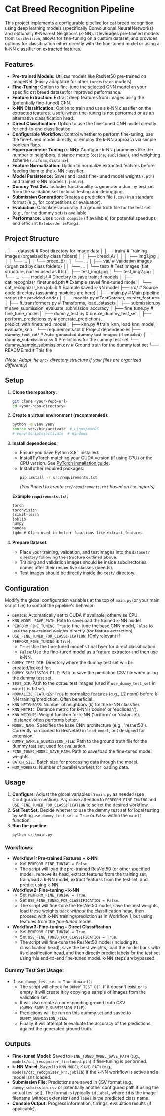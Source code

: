 # Cat Breed Recognition Pipeline

This project implements a configurable pipeline for cat breed recognition using deep learning models (specifically Convolutional Neural Networks) and optionally K-Nearest Neighbors (k-NN). It leverages pre-trained models from `torchvision`, allows for fine-tuning on a custom dataset, and provides options for classification either directly with the fine-tuned model or using a k-NN classifier on extracted features.

## Features

* **Pre-trained Models:** Utilizes models like ResNet50 pre-trained on ImageNet. (Easily adaptable for other `torchvision` models).
* **Fine-Tuning:** Option to fine-tune the selected CNN model on your specific cat breed dataset for improved performance.
* **Feature Extraction:** Extract deep features from images using the (potentially fine-tuned) CNN.
* **k-NN Classification:** Option to train and use a k-NN classifier on the extracted features. Useful when fine-tuning is not performed or as an alternative classification head.
* **Direct Classification:** Option to use the fine-tuned CNN model directly for end-to-end classification.
* **Configurable Workflow:** Control whether to perform fine-tuning, use the fine-tuned model directly, or employ the k-NN approach via simple boolean flags.
* **Hyperparameter Tuning (k-NN):** Configure k-NN parameters like the number of neighbors, distance metric (`cosine`, `euclidean`), and weighting scheme (`uniform`, `distance`).
* **Feature Normalization:** Option to normalize extracted features before feeding them to the k-NN classifier.
* **Model Persistence:** Saves and loads fine-tuned model weights (`.pth`) and trained k-NN models (`.joblib`).
* **Dummy Test Set:** Includes functionality to generate a dummy test set from the validation set for local testing and debugging.
* **Submission Generation:** Creates a prediction file (`.csv`) in a standard format (e.g., for competitions or evaluation).
* **Evaluation:** Calculates accuracy if a ground truth file for the test set (e.g., for the dummy set) is available.
* **Performance:** Uses `torch.compile` (if available) for potential speedups and efficient `DataLoader` settings.

## Project Structure

.
├── dataset/                # Root directory for image data
│   ├── train/              # Training images (organized by class folders)
│   │   ├── breed_A/
│   │   │   ├── img1.jpg
│   │   │   └── ...
│   │   └── breed_B/
│   │       └── ...
│   ├── val/                # Validation images (organized by class folders)
│   │   └── ...
│   └── test/               # Test images (flat structure, names used as IDs)
│       ├── test_img1.jpg
│       └── test_img2.jpg
│           └── ...
├── models/                 # Directory to save trained models
│   ├── cat_recognizer_finetuned.pth # Example saved fine-tuned model
│   └── cat_recognizer_knn.joblib    # Example saved k-NN model
├── src/                    # Source code directory (assuming modules are here)
│   ├── main.py             # Main pipeline script (the provided code)
│   ├── models.py           # TestDataset, extract_features
│   ├── ft_transformers.py  # Transforms, load_datasets
│   ├── submission.py       # save_submission, evaluate_submission_accuracy
│   ├── fine_tune.py        # fine_tune_model
│   ├── dummy_test.py       # create_dummy_test_set
│   ├── perform_predictions.py # generate_predictions, predict_with_finetuned_model
│   ├── knn.py              # train_knn, load_knn_model, evaluate_knn
│   └── requirements.txt    # Project dependencies
├── dummy_test_set/         # Auto-generated dummy test images (if enabled)
├── dummy_submission.csv    # Predictions for the dummy test set
└── dummy_sample_submission.csv # Ground truth for the dummy test set
└── README.md               # This file


*(Note: Adapt the `src/` directory structure if your files are organized differently)*

## Setup

1.  **Clone the repository:**
    ```bash
    git clone <your-repo-url>
    cd <your-repo-directory>
    ```
2.  **Create a virtual environment (recommended):**
    ```bash
    python -m venv venv
    source venv/bin/activate  # Linux/macOS
    # venv\Scripts\activate  # Windows
    ```
3.  **Install dependencies:**
    * Ensure you have Python 3.8+ installed.
    * Install PyTorch matching your CUDA version (if using GPU) or the CPU version. See [PyTorch installation guide](https://pytorch.org/get-started/locally/).
    * Install other required packages:
        ```bash
        pip install -r src/requirements.txt
        ```
        *(You'll need to create `src/requirements.txt` based on the imports)*

    **Example `requirements.txt`:**
    ```txt
    torch
    torchvision
    scikit-learn
    joblib
    numpy
    pandas
    tqdm # Often used in helper functions like extract_features
    ```

4.  **Prepare Dataset:**
    * Place your training, validation, and test images into the `dataset/` directory following the structure outlined above.
    * Training and validation images should be inside subdirectories named after their respective classes (breeds).
    * Test images should be directly inside the `test/` directory.

## Configuration

Modify the global configuration variables at the top of `main.py` (or your main script file) to control the pipeline's behavior:

* `DEVICE`: Automatically set to CUDA if available, otherwise CPU.
* `KNN_MODEL_SAVE_PATH`: Path to save/load the trained k-NN model.
* `PERFORM_FINE_TUNING`: `True` to fine-tune the base CNN model, `False` to use the pre-trained weights directly (for feature extraction).
* `USE_FINE_TUNED_FOR_CLASSIFICATION`: (Only relevant if `PERFORM_FINE_TUNING` is `True`).
    * `True`: Use the fine-tuned model's final layer for direct classification.
    * `False`: Use the fine-tuned model as a feature extractor and then use k-NN.
* `DUMMY_TEST_DIR`: Directory where the dummy test set will be created/looked for.
* `DUMMY_SUBMISSION_FILE`: Path to save the prediction CSV file when using the dummy test set.
* `TEST_DIR`: Path to the *actual* test images (used if `use_dummy_test_set` in `main()` is `False`).
* `NORMALIZE_FEATURES`: `True` to normalize features (e.g., L2 norm) before k-NN training/prediction. Often beneficial.
* `KNN_NEIGHBORS`: Number of neighbors (`k`) for the k-NN classifier.
* `KNN_METRIC`: Distance metric for k-NN ('cosine' or 'euclidean').
* `KNN_WEIGHTS`: Weight function for k-NN ('uniform' or 'distance'). 'distance' often performs better.
* `MODEL_NAME`: Specifies the base CNN architecture (e.g., 'resnet50'). Currently hardcoded to ResNet50 in `load_model`, but designed for extension.
* `DUMMY_SAMPLE_SUBMISSION_FILE`: Path to the ground truth file for the dummy test set, used for evaluation.
* `FINE_TUNED_MODEL_SAVE_PATH`: Path to save/load the fine-tuned model weights.
* `BATCH_SIZE`: Batch size for processing data through the model.
* `NUM_WORKERS`: Number of parallel workers for loading data.

## Usage

1.  **Configure:** Adjust the global variables in `main.py` as needed (see Configuration section). Pay close attention to `PERFORM_FINE_TUNING` and `USE_FINE_TUNED_FOR_CLASSIFICATION` to select the desired workflow.
2.  **Set Test Set:** Decide whether to use the dummy test set for local testing by setting `use_dummy_test_set = True` or `False` within the `main()` function.
3.  **Run the pipeline:**
    ```bash
    python src/main.py
    ```

### Workflows:

* **Workflow 1: Pre-trained Features + k-NN**
    * Set `PERFORM_FINE_TUNING = False`.
    * The script will load the pre-trained ResNet50 (or other specified model), remove its head, extract features from the training set, train/load a k-NN model, extract features from the test set, and predict using k-NN.
* **Workflow 2: Fine-tuning + k-NN**
    * Set `PERFORM_FINE_TUNING = True`.
    * Set `USE_FINE_TUNED_FOR_CLASSIFICATION = False`.
    * The script will fine-tune the ResNet50 model, save the best weights, load these weights back *without* the classification head, then proceed with k-NN training/prediction as in Workflow 1, but using features from the *fine-tuned* model.
* **Workflow 3: Fine-tuning + Direct Classification**
    * Set `PERFORM_FINE_TUNING = True`.
    * Set `USE_FINE_TUNED_FOR_CLASSIFICATION = True`.
    * The script will fine-tune the ResNet50 model (including its classification head), save the best weights, load the model back *with* its classification head, and then directly predict labels for the test set using this end-to-end fine-tuned model. k-NN steps are bypassed.

### Dummy Test Set Usage:

* If `use_dummy_test_set = True` in `main()`:
    * The script will check for `DUMMY_TEST_DIR`. If it doesn't exist or is empty, it will create it by copying a sample of images from the validation set.
    * It will also create a corresponding ground truth CSV (`DUMMY_SAMPLE_SUBMISSION_FILE`).
    * Predictions will be run on this dummy set and saved to `DUMMY_SUBMISSION_FILE`.
    * Finally, it will attempt to evaluate the accuracy of the predictions against the generated ground truth.

## Outputs

* **Fine-tuned Model:** Saved to `FINE_TUNED_MODEL_SAVE_PATH` (e.g., `models/cat_recognizer_finetuned.pth`) if fine-tuning is performed.
* **k-NN Model:** Saved to `KNN_MODEL_SAVE_PATH` (e.g., `models/cat_recognizer_knn.joblib`) if the k-NN workflow is active and a model isn't loaded.
* **Submission File:** Predictions are saved in CSV format (e.g., `dummy_submission.csv` or potentially another configured path if using the actual test set). The format is typically `id,label`, where `id` is the image filename (without extension) and `label` is the predicted class name.
* **Console Output:** Progress information, timings, evaluation results (if applicable).